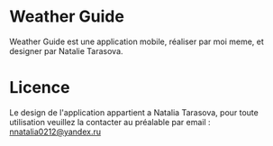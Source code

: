 # Weather Guide
Weather Guide est une application mobile, réaliser par moi meme, et designer par Natalie Tarasova.

# Licence
Le design de l'application appartient a Natalia Tarasova, 
pour toute utilisation veuillez la contacter au préalable par email : nnatalia0212@yandex.ru  
